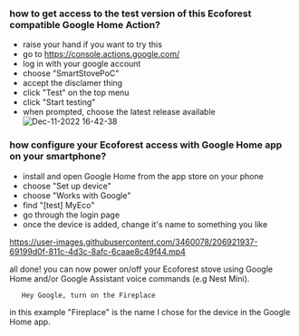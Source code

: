 ### how to get access to the test version of this Ecoforest compatible Google Home Action?
- raise your hand if you want to try this
- go to https://console.actions.google.com/
- log in with your google account
- choose "SmartStovePoC"
- accept the disclamer thing
- click "Test" on the top menu
- click "Start testing"
- when prompted, choose the latest release available
![Dec-11-2022 16-42-38](https://user-images.githubusercontent.com/3460078/206916732-f0176c9d-1cc8-45bf-b77b-adef87b6bd41.gif)

### how configure your Ecoforest access with Google Home app on your smartphone?
- install and open Google Home from the app store on your phone
- choose "Set up device"
- choose "Works with Google"
- find "[test] MyEco"
- go through the login page
- once the device is added, change it's name to something you like

https://user-images.githubusercontent.com/3460078/206921937-69199d0f-811c-4d3c-8afc-6caae8c49f44.mp4


all done!
you can now power on/off your Ecoforest stove using Google Home and/or Google Assistant voice commands (e.g Nest Mini).

```
   Hey Google, turn on the Fireplace
```
in this example "Fireplace" is the name I chose for the device in the Google Home app.

